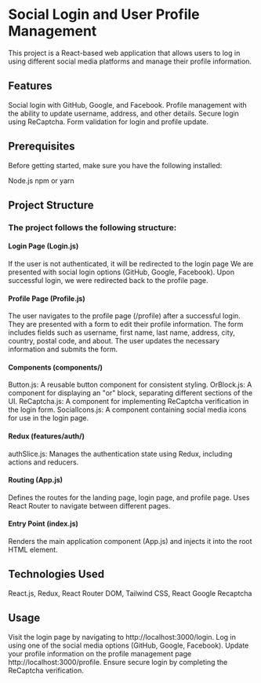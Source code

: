 # Social Login and User Profile Management

This project is a React-based web application that allows users to log in using different social media platforms and manage their profile information.

## Features

Social login with GitHub, Google, and Facebook.
Profile management with the ability to update username, address, and other details.
Secure login using ReCaptcha.
Form validation for login and profile update.

## Prerequisites

Before getting started, make sure you have the following installed:

Node.js
npm or yarn

## Project Structure

### The project follows the following structure:

#### Login Page (Login.js)

If the user is not authenticated, it will be redirected to the login page
We are presented with social login options (GitHub, Google, Facebook).
Upon successful login, we were redirected back to the profile page.

#### Profile Page (Profile.js)
The user navigates to the profile page (/profile) after a successful login.
They are presented with a form to edit their profile information.
The form includes fields such as username, first name, last name, address, city, country, postal code, and about.
The user updates the necessary information and submits the form.

#### Components (components/)
Button.js: A reusable button component for consistent styling.
OrBlock.js: A component for displaying an "or" block, separating different sections of the UI.
ReCaptcha.js: A component for implementing ReCaptcha verification in the login form.
SocialIcons.js: A component containing social media icons for use in the login page.

#### Redux (features/auth/)
authSlice.js: Manages the authentication state using Redux, including actions and reducers.

#### Routing (App.js)
Defines the routes for the landing page, login page, and profile page.
Uses React Router to navigate between different pages.

#### Entry Point (index.js)
Renders the main application component (App.js) and injects it into the root HTML element.

## Technologies Used

React.js,
Redux,
React Router DOM,
Tailwind CSS,
React Google Recaptcha

## Usage

Visit the login page by navigating to http://localhost:3000/login.
Log in using one of the social media options (GitHub, Google, Facebook).
Update your profile information on the profile management page http://localhost:3000/profile.
Ensure secure login by completing the ReCaptcha verification.

